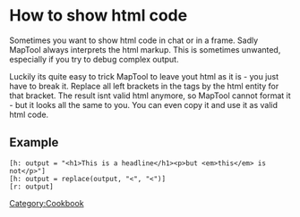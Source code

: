 # How to show html code

Sometimes you want to show html code in chat or in a frame. Sadly
MapTool always interprets the html markup. This is sometimes unwanted,
especially if you try to debug complex output.

Luckily its quite easy to trick MapTool to leave yout html as it is -
you just have to break it. Replace all left brackets in the tags by the
html entity for that bracket. The result isnt valid html anymore, so
MapTool cannot format it - but it looks all the same to you. You can
even copy it and use it as valid html code.

## Example

``` mtmacro numberLines
[h: output = "<h1>This is a headline</h1><p>but <em>this</em> is not</p>"]
[h: output = replace(output, "<", "<")]
[r: output]
```

[Category:Cookbook](Category:Cookbook "wikilink")